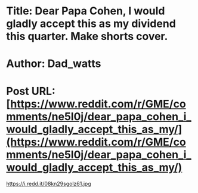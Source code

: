 # Title: Dear Papa Cohen, I would gladly accept this as my dividend this quarter. Make shorts cover.
# Author: Dad_watts
# Post URL: [https://www.reddit.com/r/GME/comments/ne5l0j/dear_papa_cohen_i_would_gladly_accept_this_as_my/](https://www.reddit.com/r/GME/comments/ne5l0j/dear_papa_cohen_i_would_gladly_accept_this_as_my/)


https://i.redd.it/08kn29sgolz61.jpg